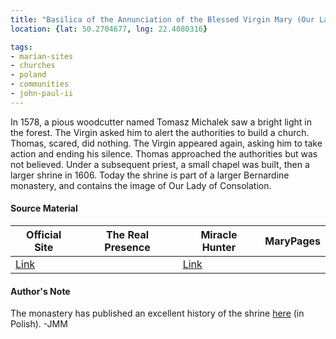 ```yaml
---
title: "Basilica of the Annunciation of the Blessed Virgin Mary (Our Lady of Lezajsk, Lady of Consolation)"
location: {lat: 50.2704677, lng: 22.4080316}

tags:
- marian-sites
- churches
- poland
- communities
- john-paul-ii
---
```


In 1578, a pious woodcutter named Tomasz Michalek saw a bright light in the forest.  The Virgin asked him to alert the authorities to build a church.  Thomas, scared, did nothing.  The Virgin appeared again, asking him to take action and ending his silence.  Thomas approached the authorities but was not believed.  Under a subsequent priest, a small chapel was built, then a larger shrine in 1606.  Today the shrine is part of a larger Bernardine monastery, and contains the image of Our Lady of Consolation.

#### Source Material

| Official Site | The Real Presence | Miracle Hunter | MaryPages |
| --- | --- | --- | --- |
| [Link](https://lezajsk.bernardyni.pl/) | | [Link](https://www.miraclehunter.com/marian_apparitions/approved_apparitions/lejask/index.html) | |

#### Author's Note

The monastery has published an excellent history of the shrine [here](https://lezajsk.bernardyni.pl/historia/) (in Polish).  -JMM

